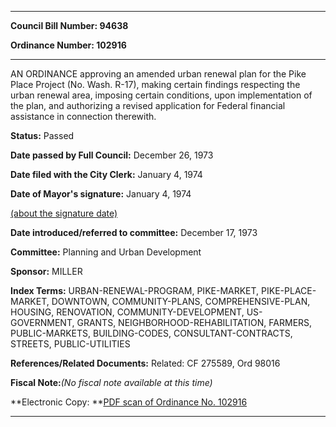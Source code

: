 

********

**Council Bill Number: 94638**
   
**Ordinance Number: 102916**
********

 AN ORDINANCE approving an amended urban renewal plan for the Pike Place Project (No. Wash. R-17), making certain findings respecting the urban renewal area, imposing certain conditions, upon implementation of the plan, and authorizing a revised application for Federal financial assistance in connection therewith.

**Status:** Passed
   
**Date passed by Full Council:** December 26, 1973
   
**Date filed with the City Clerk:** January 4, 1974
   
**Date of Mayor's signature:** January 4, 1974
   
[(about the signature date)](/~public/approvaldate.htm)
   
   
   
**Date introduced/referred to committee:** December 17, 1973
   
**Committee:** Planning and Urban Development
   
**Sponsor:** MILLER
   
   
**Index Terms:** URBAN-RENEWAL-PROGRAM, PIKE-MARKET, PIKE-PLACE-MARKET, DOWNTOWN, COMMUNITY-PLANS, COMPREHENSIVE-PLAN, HOUSING, RENOVATION, COMMUNITY-DEVELOPMENT, US-GOVERNMENT, GRANTS, NEIGHBORHOOD-REHABILITATION, FARMERS, PUBLIC-MARKETS, BUILDING-CODES, CONSULTANT-CONTRACTS, STREETS, PUBLIC-UTILITIES

**References/Related Documents:** Related: CF 275589, Ord 98016

**Fiscal Note:**_(No fiscal note available at this time)_

**Electronic Copy: **[PDF scan of Ordinance No. 102916](/~archives/Ordinances/Ord_102916.pdf)

********


